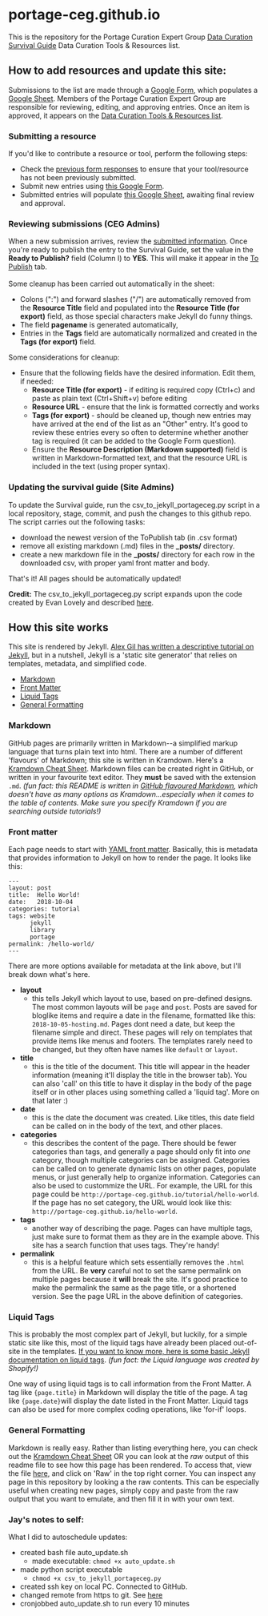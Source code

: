 # portage-ceg.github.io

This is the repository for the Portage Curation Expert Group [Data Curation Survival Guide](https://portage-ceg.github.io) Data Curation Tools & Resources list.

## How to add resources and update this site: 
Submissions to the list are made through a [Google Form](http://bit.ly/data-curation-resources), which populates a [Google Sheet](http://bit.ly/DCSG-submissions). Members of the Portage Curation Expert Group are responsible for reviewing, editing, and approving entries. Once an item is approved, it appears on the [Data Curation Tools & Resources list](https://portage-ceg.github.io).


### Submitting a resource
If you'd like to contribute a resource or tool, perform the following steps: 
- Check the [previous form responses](http://bit.ly/DCSG-submissions) to ensure that your tool/resource has not been previously submitted.
- Submit new entries using [this Google Form](http://bit.ly/data-curation-resources). 
- Submitted entries will populate [this Google Sheet](http://bit.ly/DCSG-submissions), awaiting final review and approval.

### Reviewing submissions (CEG Admins)
When a new submission arrives, review the [submitted information](http://bit.ly/DCSG-submissions). Once you're ready to publish the entry to the Survival Guide, set the value in the **Ready to Publish?** field (Column I) to **YES**. This will make it appear in the [To Publish](https://docs.google.com/spreadsheets/d/1OK5ZNeNVtTARDJx2sdEIj2jri1pWDL6Gs5nq12GLlPw/edit#gid=1886005994) tab. 
<br>
<br>
Some cleanup has been carried out automatically in the sheet:
- Colons (":") and forward slashes ("/") are automatically removed from the **Resource Title** field and populated into the **Resource Title (for export)** field, as those special characters make Jekyll do funny things. 
- The field **pagename** is generated automatically, 
- Entries in the **Tags** field are automatically normalized and created in the **Tags (for export)** field.

Some considerations for cleanup:
- Ensure that the following fields have the desired information. Edit them, if needed:
  - **Resource Title (for export)** - if editing is required copy (Ctrl+c) and paste as plain text (Ctrl+Shift+v) before editing
  - **Resource URL** - ensure that the link is formatted correctly and works
  - **Tags (for export)** - should be cleaned up, though new entries may have arrived at the end of the list as an "Other" entry. It's good to review these entries every so often to determine whether another tag is required (it can be added to the Google Form question).
  - Ensure the **Resource Description (Markdown supported)** field is written in Markdown-formatted text, and that the resource URL is included in the text (using proper syntax).

### Updating the survival guide (Site Admins)
To update the Survival guide, run the csv_to_jekyll_portageceg.py script in a local repository, stage, commit, and push the changes to this github repo. The script carries out the following tasks:
- download the newest version of the ToPublish tab (in .csv format)
- remove all existing markdown (.md) files in the **_posts/** directory. 
- create a new markdown file in the **_posts/** directory for each row in the downloaded csv, with proper yaml front matter and body.

That's it! All pages should be automatically updated!

**Credit:** The csv_to_jekyll_portageceg.py script expands upon the code created by Evan Lovely and described [here](http://www.evanlovely.com/utilities/jekyll/spreadsheet-to-markdown/). 

## How this site works

This site is rendered by Jekyll. [Alex Gil has written a descriptive tutorial on Jekyll](https://www.chronicle.com/blogs/profhacker/jekyll1/60913), but in a nutshell, Jekyll is a 'static site generator' that relies on templates, metadata, and simplified code. 

* [Markdown](#markdown)
* [Front Matter](#front-matter)
* [Liquid Tags](#liquid-tags)
* [General Formatting](#general-formatting)

### Markdown

GitHub pages are primarily written in Markdown--a simplified markup language that turns plain text into html. There are a number of different 'flavours' of Markdown; this site is written in Kramdown. Here's a [Kramdown Cheat Sheet](https://kramdown.gettalong.org/quickref.html). Markdown files can be created right in GitHub, or written in your favourite text editor. They **must** be saved with the extension `.md`. 
*(fun fact: this README is written in [GitHub flavoured Markdown](https://help.github.com/en/articles/basic-writing-and-formatting-syntax), which doesn't have as many options as Kramdown...especially when it comes to the table of contents. Make sure you specify Kramdown if you are searching outside tutorials!)*

### Front matter

Each page needs to start with [YAML front matter](https://jekyllrb.com/docs/front-matter/). Basically, this is metadata that provides information to Jekyll on how to render the page. It looks like this:

~~~~~
---
layout: post
title:  Hello World!
date:   2018-10-04
categories: tutorial
tags: website
      jekyll
      library
      portage
permalink: /hello-world/
---
~~~~~

There are more options available for metadata at the link above, but I'll break down what's here.

- **layout**
    - this tells Jekyll which layout to use, based on pre-defined designs. The most common layouts will be `page` and `post`. Posts are saved for bloglike items and require a date in the filename, formatted like this: `2018-10-05-hosting.md`. Pages dont need a date, but keep the filename simple and direct. These pages will rely on templates that provide items like menus and footers. The templates rarely need to be changed, but they often have names like `default` or `layout`. 
- **title**
    - this is the title of the document. This title will appear in the header information (meaning it'll display the title in the browser tab). You can also 'call' on this title to have it display in the body of the page itself or in other places using something called a 'liquid tag'. More on that later :)
- **date**
    - this is the date the document was created. Like titles, this date field can be called on in the body of the text, and other places.
- **categories**
    - this describes the content of the page. There should be fewer categories than tags, and generally a page should only fit into *one* category, though multiple categories can be assigned. Categories can be called on to generate dynamic lists on other pages, populate menus, or just generally help to organize information. Categories can also be used to custommize the URL. For example, the URL for this page could be `http://portage-ceg.github.io/tutorial/hello-world`. If the page has no set category, the URL would look like this: `http://portage-ceg.github.io/hello-world`.
- **tags**
    - another way of describing the page. Pages can have multiple tags, just make sure to format them as they are in the example above. This site has a search function that uses tags. They're handy!
- **permalink**
    - this is a helpful feature which sets essentially removes the `.html` from the URL. Be **very** careful not to set the same permalink on multiple pages because it **will** break the site. It's good practice to make the permalink the same as the page title, or a shortened version. See the page URL in the above definition of categories.

### Liquid Tags

This is probably the most complex part of Jekyll, but luckily, for a simple static site like this, most of the liquid tags have already been placed out-of-site in the templates. [If you want to know more, here is some basic Jekyll documentation on liquid tags](https://jekyllrb.com/docs/variables/). 
*(fun fact: the Liquid language was created by Shopify!)* 

One way of using liquid tags is to call information from the Front Matter. A tag like `{page.title}` in Markdown will display the title of the page. A tag like `{page.date}`will display the date listed in the Front Matter. Liquid tags can also be used for more complex coding operations, like 'for-if' loops. 

### General Formatting

Markdown is really easy. Rather than listing everything here, you can check out the [Kramdown Cheat Sheet](https://kramdown.gettalong.org/quickref.html) OR you can look at the *raw* output of this readme file to see how this page has been rendered. To access that, view the file [here](README.md), and click on 'Raw' in the top right corner. You can inspect any page in this repository by looking a the raw contents. This can be especially useful when creating new pages, simply copy and paste from the raw output that you want to emulate, and then fill it in with your own text. 

### Jay's notes to self: 
What I did to autoschedule updates: 
- created bash file auto_update.sh
  - made executable: ```chmod +x auto_update.sh```
- made python script executable 
  - ```chmod +x csv_to_jekyll_portageceg.py```
- created ssh key on local PC. Connected to GitHub. 
- changed remote from https to git. See [here](https://stackoverflow.com/questions/14762034/push-to-github-without-password-using-ssh-key)
- cronjobbed auto_update.sh to run every 10 minutes


